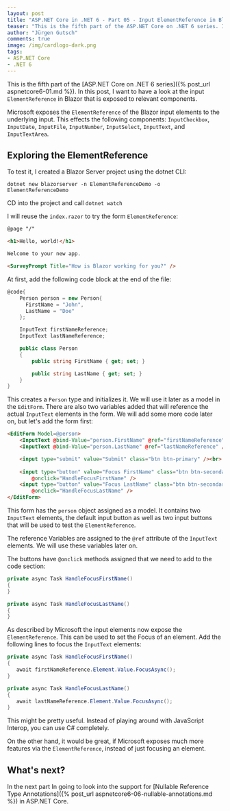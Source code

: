 ```yaml
---
layout: post
title: "ASP.​NET Core in .NET 6 - Part 05 - Input ElementReference in Blazor"
teaser: "This is the fifth part of the ASP.NET Core on .NET 6 series. In this post, I want to have a look at the input ElementReference in Blazor that is exposed to relevant components."
author: "Jürgen Gutsch"
comments: true
image: /img/cardlogo-dark.png
tags: 
- ASP.NET Core
- .NET 6
---
```


This is the fifth part of the [ASP.NET Core on .NET 6 series]({% post_url aspnetcore6-01.md %}). In this post, I want to have a look at the input `ElementReference` in Blazor that is exposed to relevant components.

Microsoft exposes the `ElementReference` of the Blazor input elements to the underlying input. This effects the following components:  `InputCheckbox`, `InputDate`, `InputFile`, `InputNumber`, `InputSelect`, `InputText`, and `InputTextArea`. 

## Exploring the ElementReference

To test it, I created a Blazor Server project using the dotnet CLI:

~~~shell 
dotnet new blazorserver -n ElementReferenceDemo -o ElementReferenceDemo
~~~

CD into the project and call `dotnet watch`

I will reuse the  `index.razor` to try the form `ElementReference`:

~~~ html 
@page "/"

<h1>Hello, world!</h1>

Welcome to your new app.

<SurveyPrompt Title="How is Blazor working for you?" />
~~~

At first, add the following code block at the end of the file:

~~~csharp
@code{
    Person person = new Person{
      FirstName = "John",
      LastName = "Doe"
    };

    InputText firstNameReference;
    InputText lastNameReference;

    public class Person
    {
        public string FirstName { get; set; }

        public string LastName { get; set; }
    }
}
~~~

This creates a `Person` type and initializes it. We will use it later as a model in the `EditForm`.  There are also two variables added that will reference the actual `InputText` elements in the form. We will add some more code later on, but let's add the form first:

~~~html
<EditForm Model=@person>
    <InputText @bind-Value="person.FirstName" @ref="firstNameReference" /><br>
    <InputText @bind-Value="person.LastName" @ref="lastNameReference" /><br>

    <input type="submit" value="Submit" class="btn btn-primary" /><br>
    
    <input type="button" value="Focus FirstName" class="btn btn-secondary" 
        @onclick="HandleFocusFirstName" />
    <input type="button" value="Focus LastName" class="btn btn-secondary" 
        @onclick="HandleFocusLastName" />
</EditForm>
~~~

This form has the `person` object assigned as a model. It contains two `InputText` elements, the default input button as well as two input buttons that will be used to test the `ElementReference`.

The reference Variables are assigned to the `@ref` attribute of the `InputText` elements. We will use these variables later on.

The buttons have `@onclick` methods assigned that we need to add to the code section:

~~~csharp
private async Task HandleFocusFirstName()
{
}

private async Task HandleFocusLastName()
{
}
~~~

As described by Microsoft the input elements now expose the `ElementReference`. This can be used to set the Focus of an element. Add the following lines to focus the `InputText` elements:

 ~~~csharp
private async Task HandleFocusFirstName()
{
    await firstNameReference.Element.Value.FocusAsync();
}

private async Task HandleFocusLastName()
{
    await lastNameReference.Element.Value.FocusAsync();
}
 ~~~

This might be pretty useful. Instead of playing around with JavaScript Interop, you can use C# completely.

On the other hand, it would be great, if Microsoft exposes much more features via the `ElementReference`, instead of just focusing an element. 

## What's next?

In the next part In going to look into the support for [Nullable Reference Type Annotations]({% post_url aspnetcore6-06-nullable-annotations.md %}) in ASP.NET Core.